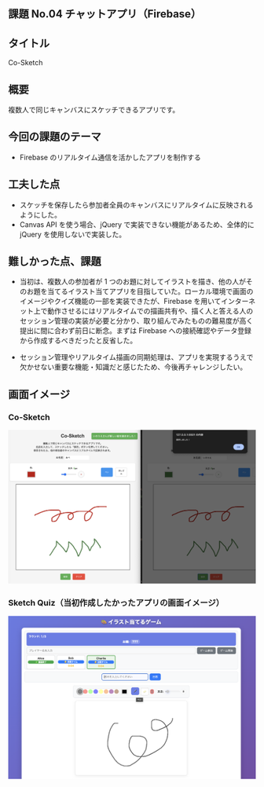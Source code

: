 ## 課題 No.04 チャットアプリ（Firebase）

## タイトル

Co-Sketch

## 概要

複数人で同じキャンバスにスケッチできるアプリです。

## 今回の課題のテーマ

- Firebase のリアルタイム通信を活かしたアプリを制作する

## 工夫した点

- スケッチを保存したら参加者全員のキャンバスにリアルタイムに反映されるようにした。
- Canvas API を使う場合、jQuery で実装できない機能があるため、全体的に jQuery を使用しないで実装した。

## 難しかった点、課題

- 当初は、複数人の参加者が 1 つのお題に対してイラストを描き、他の人がそのお題を当てるイラスト当てアプリを目指していた。ローカル環境で画面のイメージやクイズ機能の一部を実装できたが、Firebase を用いてインターネット上で動作させるにはリアルタイムでの描画共有や、描く人と答える人のセッション管理の実装が必要と分かり、取り組んでみたものの難易度が高く提出に間に合わず前日に断念。まずは Firebase への接続確認やデータ登録から作成するべきだったと反省した。

- セッション管理やリアルタイム描画の同期処理は、アプリを実現するうえで欠かせない重要な機能・知識だと感じたため、今後再チャレンジしたい。

## 画面イメージ

### Co-Sketch

![Co-Sketch](./images/Co-Sketch.png)

### Sketch Quiz（当初作成したかったアプリの画面イメージ）

![Sketch Quiz](./images/SketchQuiz.png)
